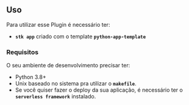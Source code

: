 
## **Uso**
Para utilizar esse Plugin é necessário ter:
- **`stk app`** criado com o template **`python-app-template`** 

### **Requisitos**
O seu ambiente de desenvolvimento precisar ter:
- Python 3.8+
- Unix baseado no sistema pra utilizar o **`makefile`**.
- Se você quiser fazer o deploy da sua aplicação, é necessário ter o **`serverless framework`** instalado.
